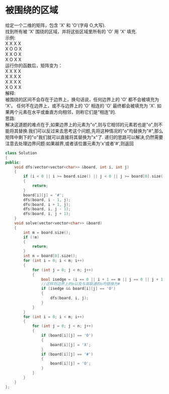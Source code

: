 # 被围绕的区域
给定一个二维的矩阵，包含 'X' 和 'O'(字母 O,大写).<br>
找到所有被 'X' 围绕的区域，并将这些区域里所有的 'O' 用 'X' 填充. <br>
示例: <br>
X X X X  <br>
X O O X  <br>
X X O X  <br>
X O X X  <br>
运行你的函数后，矩阵变为：<br>
X X X X  <br>
X X X X   <br>
X X X X   <br>
X O X X   <br>
解释:<br>
被围绕的区间不会存在于边界上，换句话说，任何边界上的 'O' 都不会被填充为 'X'。 任何不在边界上，或不与边界上的 'O' 相连的 'O' 最终都会被填充为 'X'.
如果两个元素在水平或垂直方向相邻，则称它们是“相连”的. <br>
思路: <br>
解决这道题的难点在于,如果边界上的元素为"o",则与它相邻的元素若也是"o",则不能将其替换.我们可以反过来去思考这个问题,先将这种情况的"o"均替换为"#",那么矩阵中剩下的"o"我们就可以直接将其替换为"x"了.
递归的思路可以解决,仍然需要注意去处理边界问题:如果越界,或者该位置元素为'x'或者'#',则返回
```cpp
class Solution
{
public:
    void dfs(vector<vector<char>> &board, int i, int j)
    {
        if (i < 0 || i >= board.size() || j < 0 || j >= board[0].size() || board[i][j] == 'X' || board[i][j] == '#')
        {
            return;
        }
        board[i][j] = '#';
        dfs(board, i - 1, j);
        dfs(board, i + 1, j);
        dfs(board, i, j - 1);
        dfs(board, i, j + 1);
    }
    void solve(vector<vector<char>> &board)
    {
        int m = board.size();
        if (!m)
        {
            return;
        }
        int n = board[0].size();
        for (int i = 0; i < m; i++)
        {
            for (int j = 0; j < n; j++)
            {
                bool isedge = (i == 0 || i + 1 == m || j == 0 || j + 1 == n);
                //这样将边界上的o以及与其联通的o均替换为#
                if (isedge && board[i][j] == 'O')
                {
                    dfs(board, i, j);
                }
            }
        }
        for (int i = 0; i < m; i++)
        {
            for (int j = 0; j < n; j++)
            {
                if (board[i][j] == 'O')
                {
                    board[i][j] = 'X';
                }
                if (board[i][j] == '#')
                {
                    board[i][j] = 'O';
                }
            }
        }
    }
};
```
